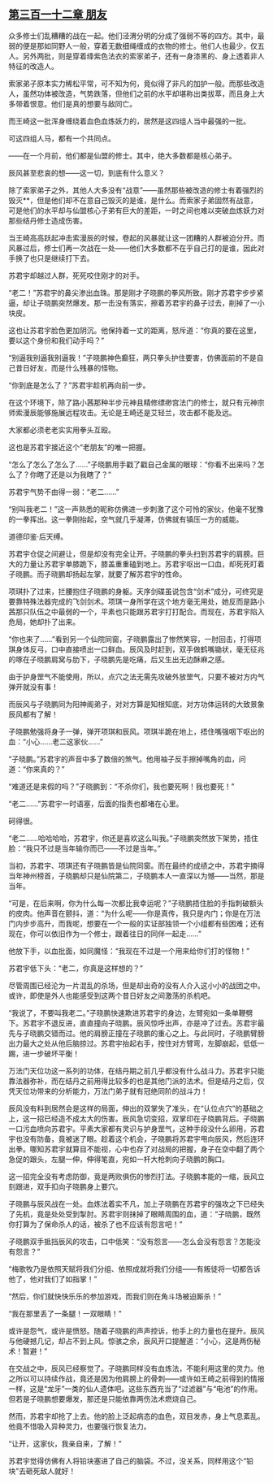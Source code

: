 ## [第三百一十二章 朋友](https://www.xxbiquge.com/11_11207/9186631.html)


  众多修士们乱糟糟的战在一起。他们泾渭分明的分成了强弱不等的四方。其中，最弱的便是那如同野人一般，穿着无数细绳缠成的衣物的修士。他们人也最少，仅五人。另外两批，则是穿着绛紫色法衣的索家弟子，还有一身漆黑的、身上透着非人特征的改造人。

  索家弟子原本实力稀松平常，可不知为何，竟似得了非凡的加护一般。而那些改造人，虽然功体被改造，气势跌落，但他们之前的水平却堪称出类拔萃，而且身上大多带着恨意。他们是真的想要与敌同亡。

  而王崎这一批浑身缠绕着血色血炼妖力的，居然是这四组人当中最强的一批。

  可这四组人马，都有一个共同点。

  ——在一个月前，他们都是仙盟的修士。其中，绝大多数都是核心弟子。

  辰风甚至悲哀的想——这一切，到底有什么意义？

  除了索家弟子之外，其他人大多没有“战意”——虽然那些被改造的修士有着强烈的毁灭**，但是他们却不在意自己毁灭的是谁，是什么。而索家子弟固然有战意，可是他们的水平却与仙盟核心子弟有巨大的差距，一时之间也难以突破血炼妖力对那些结丹修士造成伤害。

  当王崎高高跃起冲击索漫辰的时候，卷起的风暴就让这一团糟的人群被迫分开。而风暴过后，修士们再一次战在一处——他们大多数都不在乎自己打的是谁，因此对手换了也只是继续打下去。

  苏君宇却越过人群，死死咬住刚才的对手。

  “老二！”苏君宇的鼻尖渗出血珠。那是刚才子晓鹏的拳风所致。刚才苏君宇步步紧逼，却让子晓鹏突然爆发。那一击没有落实，擦着苏君宇的鼻子过去，削掉了一小块皮。

  这也让苏君宇脸色更加阴沉。他保持着一丈的距离，怒斥道：“你真的要在这里，要以这个身份和我们动手吗？”

  “别逼我别逼我别逼我！”子晓鹏神色癫狂，两只拳头护住要害，仿佛面前的不是自己昔日好友，而是什么残暴的怪物。

  “你到底是怎么了？”苏君宇趁机再向前一步。

  在这个环境下，除了路小茜那种半步元神且精修缥缈宫法门的修士，就只有元神宗师索漫辰能够施展远程攻击。无论是王崎还是艾轻兰，攻击都不能及远。

  大家都必须老老实实用拳头互殴。

  这也是苏君宇接近这个“老朋友”的唯一把握。

  “怎么了怎么了怎么了……”子晓鹏用手戳了戳自己金属的眼球：“你看不出来吗？怎么了？你瞎了还是以为我瞎了？”

  苏君宇气势不由得一弱：“老二……”

  “别叫我老二！”这一声熟悉的昵称仿佛进一步刺激了这个可怜的家伙，他毫不犹豫的一拳挥出。这一拳刚抬起，空气就几乎凝滞，仿佛就有镇压一方的威能。

  道德印鉴·后天缚。

  苏君宇仓促之间避让，但是却没有完全让开。子晓鹏的拳头扫到苏君宇的肩膀。巨大的力量让苏君宇单膝跪下，膝盖重重磕到地上。苏君宇呕出一口血，却死死盯着子晓鹏。而子晓鹏却扬起左掌，就要了解苏君宇的性命。

  项琪扑了过来，拦腰抱住子晓鹏的身躯。天序剑碟虽说包含“剑术”成分，可终究是要靠特殊法器完成的飞剑剑术。项琪一身所学在这个地方毫无用处，她反而是路小茜那只队伍之中最弱的一个，平素也只能跟苏君宇打打配合。而现在，苏君宇陷入危局，她却扑了出来。

  “你也来了……”看到另一个仙院同窗，子晓鹏露出了惨然笑容，一肘回击，打得项琪身体反弓，口中直接喷出一口鲜血。辰风及时赶到，双手做鹤嘴锄状，毫无征兆的啄在子晓鹏肩窝与肋下，子晓鹏先是吃痛，后又生出无边酥麻之感。

  由于护身罡气不能使用，所以，点穴之法无需先攻破外放罡气，只要不被对方内气弹开就没有事！

  而辰风与子晓鹏同为阳神阁弟子，对对方算是知根知底，对方功体运转的大致景象辰风都有了解！

  子晓鹏勉强将身子一弹，弹开项琪和辰风。项琪半跪在地上，捂住嘴强咽下呕出的血：“小心……老二这家伙……”

  “子晓鹏。”苏君宇的声音中多了数倍的煞气。他用袖子反手擦掉嘴角的血，问道：“你来真的？”

  “难道还是来假的吗？”子晓鹏到：“不杀你们，我也要死啊！我也要死！”

  “老二……”苏君宇一时语塞，后面的指责也都堵在心里。

  砢得很。

  “老二……哈哈哈哈，苏君宇，你还是喜欢这么叫我。”子晓鹏突然放下架势，捂住脸：“我只不过是当年输你而已——不过是当年。”

  当初，苏君宇、项琪还有子晓鹏皆是仙院同窗。而在最终的成绩之中，苏君宇摘得当年神州榜首，子晓鹏却只是仙院第二，子晓鹏本人一直深以为憾——当然，那是当年。

  “可是，在后来啊，你为什么每一次都比我幸运呢？”子晓鹏捂住脸的手指刺破额头的皮肉。他声音在颤抖，道：“为什么呢——你是真传，我只是内门；你是在万法门内步步高升，而我呢，想要在一个一般的实证部独领一个小组都有些困难；还有现在，你可以依旧作为一个修士，跟着往日的同伴一起走……”

  他放下手，以血批面，如同魔怪：“我现在不过是一个用来给你们打的怪物！”

  苏君宇低下头：“老二，你真是这样想的？”

  尽管周围已经沦为一片混乱的杀场，但是却出奇的没有人介入这小小的战团之中。或许，即使是外人也能感受到这两个昔日好友之间激荡的杀机吧。

  “我说了，不要叫我老二。”子晓鹏快速欺进苏君宇的身边，左臂宛如一条单鞭劈下。苏君宇不退反进，直直撞向子晓鹏。辰风惊呼出声，亦是冲了过去。苏君宇最先与子晓鹏交错而过。他的肩膀正撞在子晓鹏的重心之上。与此同时，子晓鹏臂膀出力最大之处从他后脑掠过。苏君宇抬起右手，按住对方臂弯，左脚崩起，低低一踢，进一步破坏平衡！

  万法门天位功这一系列的功体，在结丹期之前几乎都没有什么战斗力。苏君宇只能靠法器弥补，而在结丹之前用得比较多的也是其他门派的法术。但是结丹之后，仅凭天位功带来的分析能力，万法门弟子就有冠绝同阶的战斗力！

  辰风没有料到居然会是这样的局面，伸出的双掌失了准头，在“认位点穴”的基础之上，这一招已经造不成太大的伤害。辰风急切变招，双掌印在子晓鹏背后。子晓鹏一口污血喷向苏君宇。平素大家都有灵识与护身罡气，这种手段没什么卵用，苏君宇也没有防备，竟被迷了眼。趁着这个机会，子晓鹏将苏君宇甩向辰风，然后连环出拳。哪知苏君宇就算目不能视，心中也存了对战局的把握，身子在空中翻了两个急促的跟头，左腿一伸，伸得笔直，宛如一杆大枪刺向子晓鹏的胸口。

  这一招完全没有考虑防御，竟是两败俱伤的惨烈打法。子晓鹏本能的一缩，辰风立刻跟进，双手扣向子晓鹏身上要穴。

  子晓鹏与辰风战在一处。血炼法着实不凡，加上子晓鹏在苏君宇的强攻之下已经失了先机，竟是处处受到掣肘。苏君宇则抹掉了眼睛周围的血，道：“子晓鹏，既然你打算为了保命杀人的话，被杀了也不应该有怨言吧！”

  子晓鹏双手抵挡辰风的攻击，口中低笑：“没有怨言——怎么会没有怨言？怎能没有怨言？”

  “梅歌牧乃是依照天赋将我们分组、依照成就将我们分组——有叛徒将一切都告诉他了，他对我们了如指掌！”

  “然后，你们就快快乐乐的参加游戏，而我们则在角斗场被迫厮杀！”

  “我在那里丢了一条腿！一双眼睛！”

  或许是怨气，或许是愤怒。随着子晓鹏的声声控诉，他手上的力量也在提升。辰风与他硬撼几记，却占不到上风。惊骇之余，辰风开口提醒道：“小心，这是两伤秘术！暂避！”

  在交战之中，辰风已经察觉了。子晓鹏同样没有血炼法，不能利用这里的灵力。他之所以可以持续作战，竟还是因为他肩膀上的骨刺——或许如王崎之前得到的情报一样，这是“龙牙”一类的仙人遗体吧。这些东西充当了“过滤器”与“电池”的作用。但若是子晓鹏想要爆发，那还是只能依靠两伤法术燃烧自己。

  然而，苏君宇却抢了上去。他的脸上泛起病态的血色，双目发赤，身上气息紊乱。他竟不惜吸入异种灵力，也要强行恢复法力。

  “让开，这家伙，我亲自来，了解！”

  苏君宇觉得仿佛有人将铅块塞进了自己的脑袋。不过，没关系，同样用这个“铅块”去砸死敌人就好！
